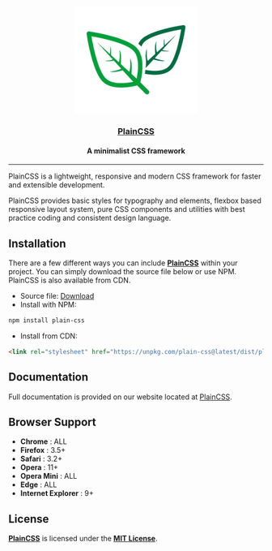 <p align="center"><img src="./img/logo.png" alt="PlainCSS" width="240" height="210" /></p>
<h3 align="center"><a href="https://ilyadzh.github.io/plain-css">PlainCSS</a></h3>
<h4 align="center">A minimalist CSS framework</h4>

---

PlainCSS is a lightweight, responsive and modern CSS framework for faster and extensible development.

PlainCSS provides basic styles for typography and elements, flexbox based responsive layout system, pure CSS components and utilities with best practice coding and consistent design language.

## Installation

There are a few different ways you can include [**PlainCSS**](https://ilyadzh.github.io/plain-css) within your project. You can simply download the source file below or use NPM. PlainCSS is also available from CDN.

* Source file: [Download](./dist/plain.min.css)
* Install with NPM:
```bash
npm install plain-css
```
* Install from CDN:
```html
<link rel="stylesheet" href="https://unpkg.com/plain-css@latest/dist/plain.min.css">
```

## Documentation

Full documentation is provided on our website located at [PlainCSS](https://ilyadzh.github.io/plain-css).

## Browser Support

* **Chrome**            : ALL
* **Firefox**           : 3.5+
* **Safari**            : 3.2+
* **Opera**             : 11+
* **Opera Mini**        : ALL
* **Edge**              : ALL
* **Internet Explorer** : 9+

## License

[**PlainCSS**](https://ilyadzh.github.io/plain-css) is licensed under the [**MIT License**](LICENSE.md).
